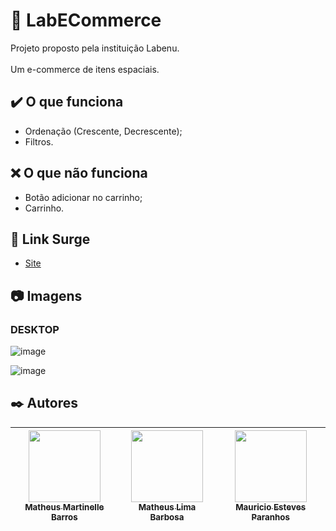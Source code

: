 # :page_facing_up: LabECommerce
Projeto proposto pela instituição Labenu.
<br>
<br>
Um e-commerce de itens espaciais.

## :heavy_check_mark: O que funciona
* Ordenação (Crescente, Decrescente);
* Filtros.

## :x: O que não funciona
* Botão adicionar no carrinho;
* Carrinho.

## :link: Link Surge 
* [Site](https://crowded-account.surge.sh/)

## :camera: Imagens

### **DESKTOP**
![image](https://user-images.githubusercontent.com/98998030/161407127-5822d96a-4d8c-43ff-8f65-a4a9c1bbcfb2.png)

![image](https://user-images.githubusercontent.com/98998030/161407107-f23e6dcd-f0b1-4505-b179-191b9c890a10.png)

## :black_nib: Autores

| [<img src="https://avatars.githubusercontent.com/u/98998030?v=4" width=115><br><sub>Matheus Martinelle Barros</sub>](https://github.com/MatthsMB) | [<img src="https://avatars.githubusercontent.com/u/66211665?v=4" width=115><br><sub>Matheus Lima Barbosa</sub>](https://github.com/matheus-lb) |  [<img src="https://avatars.githubusercontent.com/u/99101136?v=4" width=115><br><sub>Mauricio Esteves Paranhos</sub>](https://github.com/Meparanhos) |
| :---: | :---: | :---: |
